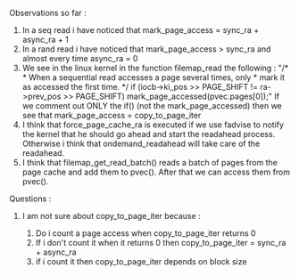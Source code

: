 Observations so far :
  1. In a seq read i have noticed that mark_page_access = sync_ra + async_ra + 1
  2. In a rand read i have noticed that mark_page_access > sync_ra and almost every time async_ra = 0
  3. We see in the linux kernel in the function filemap_read the following :
    "/*
		 * When a sequential read accesses a page several times, only
		 * mark it as accessed the first time.
		 */
		if (iocb->ki_pos >> PAGE_SHIFT !=
		    ra->prev_pos >> PAGE_SHIFT)
			mark_page_accessed(pvec.pages[0]);"
      If we comment out ONLY the if() (not the mark_page_accessed) then we see that mark_page_access = copy_to_page_iter  
  4. I think that force_page_cache_ra is executed if we use fadvise to notify the kernel that he should go ahead and start the readahead process. Otherwise i think that ondemand_readahead will take care of the readahead.
  5. I think that filemap_get_read_batch() reads a batch of pages from the page cache and add them to pvec(). After that we can access them from pvec().

Questions : 
  1. I am not sure about copy_to_page_iter because :
  
      1. Do i count a page access when copy_to_page_iter returns 0
      2. If i don't count it when it returns 0 then copy_to_page_iter = sync_ra + async_ra
      3. if i count it then copy_to_page_iter depends on block size
